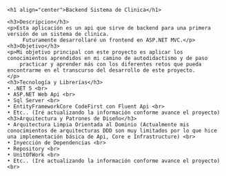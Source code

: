     <h1 align="center">Backend Sistema de Clinica</h1>
    
    <h3>Descripcion</h3>
    <p>Esta aplicación es un api que sirve de backend para una primera versión de un sistema de clinica.
         Futuramente desarrollaré un frontend en ASP.NET MVC.</p>
    <h3>Objetivo</h3>
    <p>Mi objetivo principal con este proyecto es aplicar los conocimientos aprendidos en mi camino de autodidactismo y de paso 
        practicar y aprender más con los diferentes retos que pueda encontrarme en el transcurso del desarrollo de este proyecto.
    </p>
    <h3>Tecnología y Librerías</h3>
    • .NET 5 <br>
    • ASP.NET Web Api <br>
    • Sql Server <br>
    • EntityFrameworkCore CodeFirst con Fluent Api <br>
    • Etc.. (Iré actualizando la información conforme avance el proyecto)
    <h3>Arquitectura y Patrones de Diseño</h3>
    • Arquitectura Limpia Orientada al Dominio (Actualmente mis conocimientos de arquitecturas DDD son muy limitados por lo que hice una implementación básica de Api, Core e Infrastructure) <br>
    • Inyección de Dependencias <br>
    • Repository <br>
    • UnitOfWork <br>
    • Etc.. (Iré actualizando la información conforme avance el proyecto) <br>
